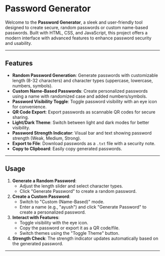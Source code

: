 # Password Generator

Welcome to the **Password Generator**, a sleek and user-friendly tool designed to create secure, random passwords or custom name-based passwords. Built with HTML, CSS, and JavaScript, this project offers a modern interface with advanced features to enhance password security and usability.

---

## Features
- **Random Password Generation**: Generate passwords with customizable length (8-32 characters) and character types (uppercase, lowercase, numbers, symbols).
- **Custom Name-Based Passwords**: Create personalized passwords using a name with randomized case and added numbers/symbols.
- **Password Visibility Toggle**: Toggle password visibility with an eye icon for convenience.
- **QR Code Export**: Export passwords as scannable QR codes for secure sharing.
- **Light/Dark Theme**: Switch between light and dark modes for better visibility.
- **Password Strength Indicator**: Visual bar and text showing password strength (Weak, Medium, Strong).
- **Export to File**: Download passwords as a `.txt` file with a security note.
- **Copy to Clipboard**: Easily copy generated passwords.

---

## Usage
1. **Generate a Random Password**:
   - Adjust the length slider and select character types.
   - Click "Generate Password" to create a random password.
2. **Create a Custom Password**:
   - Switch to "Custom (Name-Based)" mode.
   - Enter a name (e.g., "ayush") and click "Generate Password" to create a personalized password.
3. **Interact with Features**:
   - Toggle visibility with the eye icon.
   - Copy the password or export it as a QR code/file.
   - Switch themes using the "Toggle Theme" button.
4. **Strength Check**: The strength indicator updates automatically based on the generated password.

---
